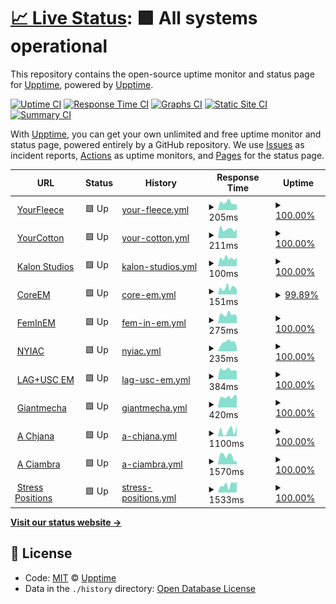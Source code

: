 # [📈 Live Status](https://status.mswd.io): <!--live status--> **🟩 All systems operational**

This repository contains the open-source uptime monitor and status page for [Upptime](https://upptime.js.org), powered by [Upptime](https://github.com/upptime/upptime).

[![Uptime CI](https://github.com/koj-co/upptime/workflows/Uptime%20CI/badge.svg)](https://github.com/koj-co/upptime/actions?query=workflow%3A%22Uptime+CI%22)
[![Response Time CI](https://github.com/koj-co/upptime/workflows/Response%20Time%20CI/badge.svg)](https://github.com/koj-co/upptime/actions?query=workflow%3A%22Response+Time+CI%22)
[![Graphs CI](https://github.com/koj-co/upptime/workflows/Graphs%20CI/badge.svg)](https://github.com/koj-co/upptime/actions?query=workflow%3A%22Graphs+CI%22)
[![Static Site CI](https://github.com/koj-co/upptime/workflows/Static%20Site%20CI/badge.svg)](https://github.com/koj-co/upptime/actions?query=workflow%3A%22Static+Site+CI%22)
[![Summary CI](https://github.com/koj-co/upptime/workflows/Summary%20CI/badge.svg)](https://github.com/koj-co/upptime/actions?query=workflow%3A%22Summary+CI%22)

With [Upptime](https://upptime.js.org), you can get your own unlimited and free uptime monitor and status page, powered entirely by a GitHub repository. We use [Issues](https://github.com/upptime/upptime/issues) as incident reports, [Actions](https://github.com/mswd-io/upptime/actions) as uptime monitors, and [Pages](https://upptime.github.io/upptime) for the status page.

<!--start: status pages-->
<!-- This summary is generated by Upptime (https://github.com/upptime/upptime) -->
<!-- Do not edit this manually, your changes will be overwritten -->
<!-- prettier-ignore -->
| URL | Status | History | Response Time | Uptime |
| --- | ------ | ------- | ------------- | ------ |
| <img alt="" src="https://icons.duckduckgo.com/ip3/yourfleece.com.ico" height="13"> [YourFleece](https://yourfleece.com) | 🟩 Up | [your-fleece.yml](https://github.com/mswd-io/upptime/commits/HEAD/history/your-fleece.yml) | <details><summary><img alt="Response time graph" src="./graphs/your-fleece/response-time-week.png" height="20"> 205ms</summary><br><a href="https://status.mswd.io/history/your-fleece"><img alt="Response time 176" src="https://img.shields.io/endpoint?url=https%3A%2F%2Fraw.githubusercontent.com%2Fmswd-io%2Fupptime%2FHEAD%2Fapi%2Fyour-fleece%2Fresponse-time.json"></a><br><a href="https://status.mswd.io/history/your-fleece"><img alt="24-hour response time 163" src="https://img.shields.io/endpoint?url=https%3A%2F%2Fraw.githubusercontent.com%2Fmswd-io%2Fupptime%2FHEAD%2Fapi%2Fyour-fleece%2Fresponse-time-day.json"></a><br><a href="https://status.mswd.io/history/your-fleece"><img alt="7-day response time 205" src="https://img.shields.io/endpoint?url=https%3A%2F%2Fraw.githubusercontent.com%2Fmswd-io%2Fupptime%2FHEAD%2Fapi%2Fyour-fleece%2Fresponse-time-week.json"></a><br><a href="https://status.mswd.io/history/your-fleece"><img alt="30-day response time 186" src="https://img.shields.io/endpoint?url=https%3A%2F%2Fraw.githubusercontent.com%2Fmswd-io%2Fupptime%2FHEAD%2Fapi%2Fyour-fleece%2Fresponse-time-month.json"></a><br><a href="https://status.mswd.io/history/your-fleece"><img alt="1-year response time 148" src="https://img.shields.io/endpoint?url=https%3A%2F%2Fraw.githubusercontent.com%2Fmswd-io%2Fupptime%2FHEAD%2Fapi%2Fyour-fleece%2Fresponse-time-year.json"></a></details> | <details><summary><a href="https://status.mswd.io/history/your-fleece">100.00%</a></summary><a href="https://status.mswd.io/history/your-fleece"><img alt="All-time uptime 99.82%" src="https://img.shields.io/endpoint?url=https%3A%2F%2Fraw.githubusercontent.com%2Fmswd-io%2Fupptime%2FHEAD%2Fapi%2Fyour-fleece%2Fuptime.json"></a><br><a href="https://status.mswd.io/history/your-fleece"><img alt="24-hour uptime 100.00%" src="https://img.shields.io/endpoint?url=https%3A%2F%2Fraw.githubusercontent.com%2Fmswd-io%2Fupptime%2FHEAD%2Fapi%2Fyour-fleece%2Fuptime-day.json"></a><br><a href="https://status.mswd.io/history/your-fleece"><img alt="7-day uptime 100.00%" src="https://img.shields.io/endpoint?url=https%3A%2F%2Fraw.githubusercontent.com%2Fmswd-io%2Fupptime%2FHEAD%2Fapi%2Fyour-fleece%2Fuptime-week.json"></a><br><a href="https://status.mswd.io/history/your-fleece"><img alt="30-day uptime 100.00%" src="https://img.shields.io/endpoint?url=https%3A%2F%2Fraw.githubusercontent.com%2Fmswd-io%2Fupptime%2FHEAD%2Fapi%2Fyour-fleece%2Fuptime-month.json"></a><br><a href="https://status.mswd.io/history/your-fleece"><img alt="1-year uptime 99.96%" src="https://img.shields.io/endpoint?url=https%3A%2F%2Fraw.githubusercontent.com%2Fmswd-io%2Fupptime%2FHEAD%2Fapi%2Fyour-fleece%2Fuptime-year.json"></a></details>
| <img alt="" src="https://icons.duckduckgo.com/ip3/cottonfabric.com.ico" height="13"> [YourCotton](https://cottonfabric.com) | 🟩 Up | [your-cotton.yml](https://github.com/mswd-io/upptime/commits/HEAD/history/your-cotton.yml) | <details><summary><img alt="Response time graph" src="./graphs/your-cotton/response-time-week.png" height="20"> 211ms</summary><br><a href="https://status.mswd.io/history/your-cotton"><img alt="Response time 180" src="https://img.shields.io/endpoint?url=https%3A%2F%2Fraw.githubusercontent.com%2Fmswd-io%2Fupptime%2FHEAD%2Fapi%2Fyour-cotton%2Fresponse-time.json"></a><br><a href="https://status.mswd.io/history/your-cotton"><img alt="24-hour response time 212" src="https://img.shields.io/endpoint?url=https%3A%2F%2Fraw.githubusercontent.com%2Fmswd-io%2Fupptime%2FHEAD%2Fapi%2Fyour-cotton%2Fresponse-time-day.json"></a><br><a href="https://status.mswd.io/history/your-cotton"><img alt="7-day response time 211" src="https://img.shields.io/endpoint?url=https%3A%2F%2Fraw.githubusercontent.com%2Fmswd-io%2Fupptime%2FHEAD%2Fapi%2Fyour-cotton%2Fresponse-time-week.json"></a><br><a href="https://status.mswd.io/history/your-cotton"><img alt="30-day response time 201" src="https://img.shields.io/endpoint?url=https%3A%2F%2Fraw.githubusercontent.com%2Fmswd-io%2Fupptime%2FHEAD%2Fapi%2Fyour-cotton%2Fresponse-time-month.json"></a><br><a href="https://status.mswd.io/history/your-cotton"><img alt="1-year response time 180" src="https://img.shields.io/endpoint?url=https%3A%2F%2Fraw.githubusercontent.com%2Fmswd-io%2Fupptime%2FHEAD%2Fapi%2Fyour-cotton%2Fresponse-time-year.json"></a></details> | <details><summary><a href="https://status.mswd.io/history/your-cotton">100.00%</a></summary><a href="https://status.mswd.io/history/your-cotton"><img alt="All-time uptime 99.96%" src="https://img.shields.io/endpoint?url=https%3A%2F%2Fraw.githubusercontent.com%2Fmswd-io%2Fupptime%2FHEAD%2Fapi%2Fyour-cotton%2Fuptime.json"></a><br><a href="https://status.mswd.io/history/your-cotton"><img alt="24-hour uptime 100.00%" src="https://img.shields.io/endpoint?url=https%3A%2F%2Fraw.githubusercontent.com%2Fmswd-io%2Fupptime%2FHEAD%2Fapi%2Fyour-cotton%2Fuptime-day.json"></a><br><a href="https://status.mswd.io/history/your-cotton"><img alt="7-day uptime 100.00%" src="https://img.shields.io/endpoint?url=https%3A%2F%2Fraw.githubusercontent.com%2Fmswd-io%2Fupptime%2FHEAD%2Fapi%2Fyour-cotton%2Fuptime-week.json"></a><br><a href="https://status.mswd.io/history/your-cotton"><img alt="30-day uptime 100.00%" src="https://img.shields.io/endpoint?url=https%3A%2F%2Fraw.githubusercontent.com%2Fmswd-io%2Fupptime%2FHEAD%2Fapi%2Fyour-cotton%2Fuptime-month.json"></a><br><a href="https://status.mswd.io/history/your-cotton"><img alt="1-year uptime 99.96%" src="https://img.shields.io/endpoint?url=https%3A%2F%2Fraw.githubusercontent.com%2Fmswd-io%2Fupptime%2FHEAD%2Fapi%2Fyour-cotton%2Fuptime-year.json"></a></details>
| <img alt="" src="https://icons.duckduckgo.com/ip3/kalonstudios.com.ico" height="13"> [Kalon Studios](https://kalonstudios.com) | 🟩 Up | [kalon-studios.yml](https://github.com/mswd-io/upptime/commits/HEAD/history/kalon-studios.yml) | <details><summary><img alt="Response time graph" src="./graphs/kalon-studios/response-time-week.png" height="20"> 100ms</summary><br><a href="https://status.mswd.io/history/kalon-studios"><img alt="Response time 269" src="https://img.shields.io/endpoint?url=https%3A%2F%2Fraw.githubusercontent.com%2Fmswd-io%2Fupptime%2FHEAD%2Fapi%2Fkalon-studios%2Fresponse-time.json"></a><br><a href="https://status.mswd.io/history/kalon-studios"><img alt="24-hour response time 107" src="https://img.shields.io/endpoint?url=https%3A%2F%2Fraw.githubusercontent.com%2Fmswd-io%2Fupptime%2FHEAD%2Fapi%2Fkalon-studios%2Fresponse-time-day.json"></a><br><a href="https://status.mswd.io/history/kalon-studios"><img alt="7-day response time 100" src="https://img.shields.io/endpoint?url=https%3A%2F%2Fraw.githubusercontent.com%2Fmswd-io%2Fupptime%2FHEAD%2Fapi%2Fkalon-studios%2Fresponse-time-week.json"></a><br><a href="https://status.mswd.io/history/kalon-studios"><img alt="30-day response time 228" src="https://img.shields.io/endpoint?url=https%3A%2F%2Fraw.githubusercontent.com%2Fmswd-io%2Fupptime%2FHEAD%2Fapi%2Fkalon-studios%2Fresponse-time-month.json"></a><br><a href="https://status.mswd.io/history/kalon-studios"><img alt="1-year response time 245" src="https://img.shields.io/endpoint?url=https%3A%2F%2Fraw.githubusercontent.com%2Fmswd-io%2Fupptime%2FHEAD%2Fapi%2Fkalon-studios%2Fresponse-time-year.json"></a></details> | <details><summary><a href="https://status.mswd.io/history/kalon-studios">100.00%</a></summary><a href="https://status.mswd.io/history/kalon-studios"><img alt="All-time uptime 99.93%" src="https://img.shields.io/endpoint?url=https%3A%2F%2Fraw.githubusercontent.com%2Fmswd-io%2Fupptime%2FHEAD%2Fapi%2Fkalon-studios%2Fuptime.json"></a><br><a href="https://status.mswd.io/history/kalon-studios"><img alt="24-hour uptime 100.00%" src="https://img.shields.io/endpoint?url=https%3A%2F%2Fraw.githubusercontent.com%2Fmswd-io%2Fupptime%2FHEAD%2Fapi%2Fkalon-studios%2Fuptime-day.json"></a><br><a href="https://status.mswd.io/history/kalon-studios"><img alt="7-day uptime 100.00%" src="https://img.shields.io/endpoint?url=https%3A%2F%2Fraw.githubusercontent.com%2Fmswd-io%2Fupptime%2FHEAD%2Fapi%2Fkalon-studios%2Fuptime-week.json"></a><br><a href="https://status.mswd.io/history/kalon-studios"><img alt="30-day uptime 100.00%" src="https://img.shields.io/endpoint?url=https%3A%2F%2Fraw.githubusercontent.com%2Fmswd-io%2Fupptime%2FHEAD%2Fapi%2Fkalon-studios%2Fuptime-month.json"></a><br><a href="https://status.mswd.io/history/kalon-studios"><img alt="1-year uptime 99.88%" src="https://img.shields.io/endpoint?url=https%3A%2F%2Fraw.githubusercontent.com%2Fmswd-io%2Fupptime%2FHEAD%2Fapi%2Fkalon-studios%2Fuptime-year.json"></a></details>
| <img alt="" src="https://icons.duckduckgo.com/ip3/coreem.net.ico" height="13"> [CoreEM](https://coreem.net) | 🟩 Up | [core-em.yml](https://github.com/mswd-io/upptime/commits/HEAD/history/core-em.yml) | <details><summary><img alt="Response time graph" src="./graphs/core-em/response-time-week.png" height="20"> 151ms</summary><br><a href="https://status.mswd.io/history/core-em"><img alt="Response time 169" src="https://img.shields.io/endpoint?url=https%3A%2F%2Fraw.githubusercontent.com%2Fmswd-io%2Fupptime%2FHEAD%2Fapi%2Fcore-em%2Fresponse-time.json"></a><br><a href="https://status.mswd.io/history/core-em"><img alt="24-hour response time 148" src="https://img.shields.io/endpoint?url=https%3A%2F%2Fraw.githubusercontent.com%2Fmswd-io%2Fupptime%2FHEAD%2Fapi%2Fcore-em%2Fresponse-time-day.json"></a><br><a href="https://status.mswd.io/history/core-em"><img alt="7-day response time 151" src="https://img.shields.io/endpoint?url=https%3A%2F%2Fraw.githubusercontent.com%2Fmswd-io%2Fupptime%2FHEAD%2Fapi%2Fcore-em%2Fresponse-time-week.json"></a><br><a href="https://status.mswd.io/history/core-em"><img alt="30-day response time 184" src="https://img.shields.io/endpoint?url=https%3A%2F%2Fraw.githubusercontent.com%2Fmswd-io%2Fupptime%2FHEAD%2Fapi%2Fcore-em%2Fresponse-time-month.json"></a><br><a href="https://status.mswd.io/history/core-em"><img alt="1-year response time 179" src="https://img.shields.io/endpoint?url=https%3A%2F%2Fraw.githubusercontent.com%2Fmswd-io%2Fupptime%2FHEAD%2Fapi%2Fcore-em%2Fresponse-time-year.json"></a></details> | <details><summary><a href="https://status.mswd.io/history/core-em">99.89%</a></summary><a href="https://status.mswd.io/history/core-em"><img alt="All-time uptime 99.82%" src="https://img.shields.io/endpoint?url=https%3A%2F%2Fraw.githubusercontent.com%2Fmswd-io%2Fupptime%2FHEAD%2Fapi%2Fcore-em%2Fuptime.json"></a><br><a href="https://status.mswd.io/history/core-em"><img alt="24-hour uptime 99.21%" src="https://img.shields.io/endpoint?url=https%3A%2F%2Fraw.githubusercontent.com%2Fmswd-io%2Fupptime%2FHEAD%2Fapi%2Fcore-em%2Fuptime-day.json"></a><br><a href="https://status.mswd.io/history/core-em"><img alt="7-day uptime 99.89%" src="https://img.shields.io/endpoint?url=https%3A%2F%2Fraw.githubusercontent.com%2Fmswd-io%2Fupptime%2FHEAD%2Fapi%2Fcore-em%2Fuptime-week.json"></a><br><a href="https://status.mswd.io/history/core-em"><img alt="30-day uptime 99.77%" src="https://img.shields.io/endpoint?url=https%3A%2F%2Fraw.githubusercontent.com%2Fmswd-io%2Fupptime%2FHEAD%2Fapi%2Fcore-em%2Fuptime-month.json"></a><br><a href="https://status.mswd.io/history/core-em"><img alt="1-year uptime 99.50%" src="https://img.shields.io/endpoint?url=https%3A%2F%2Fraw.githubusercontent.com%2Fmswd-io%2Fupptime%2FHEAD%2Fapi%2Fcore-em%2Fuptime-year.json"></a></details>
| <img alt="" src="https://icons.duckduckgo.com/ip3/feminem.org.ico" height="13"> [FemInEM](https://feminem.org) | 🟩 Up | [fem-in-em.yml](https://github.com/mswd-io/upptime/commits/HEAD/history/fem-in-em.yml) | <details><summary><img alt="Response time graph" src="./graphs/fem-in-em/response-time-week.png" height="20"> 275ms</summary><br><a href="https://status.mswd.io/history/fem-in-em"><img alt="Response time 499" src="https://img.shields.io/endpoint?url=https%3A%2F%2Fraw.githubusercontent.com%2Fmswd-io%2Fupptime%2FHEAD%2Fapi%2Ffem-in-em%2Fresponse-time.json"></a><br><a href="https://status.mswd.io/history/fem-in-em"><img alt="24-hour response time 231" src="https://img.shields.io/endpoint?url=https%3A%2F%2Fraw.githubusercontent.com%2Fmswd-io%2Fupptime%2FHEAD%2Fapi%2Ffem-in-em%2Fresponse-time-day.json"></a><br><a href="https://status.mswd.io/history/fem-in-em"><img alt="7-day response time 275" src="https://img.shields.io/endpoint?url=https%3A%2F%2Fraw.githubusercontent.com%2Fmswd-io%2Fupptime%2FHEAD%2Fapi%2Ffem-in-em%2Fresponse-time-week.json"></a><br><a href="https://status.mswd.io/history/fem-in-em"><img alt="30-day response time 267" src="https://img.shields.io/endpoint?url=https%3A%2F%2Fraw.githubusercontent.com%2Fmswd-io%2Fupptime%2FHEAD%2Fapi%2Ffem-in-em%2Fresponse-time-month.json"></a><br><a href="https://status.mswd.io/history/fem-in-em"><img alt="1-year response time 369" src="https://img.shields.io/endpoint?url=https%3A%2F%2Fraw.githubusercontent.com%2Fmswd-io%2Fupptime%2FHEAD%2Fapi%2Ffem-in-em%2Fresponse-time-year.json"></a></details> | <details><summary><a href="https://status.mswd.io/history/fem-in-em">100.00%</a></summary><a href="https://status.mswd.io/history/fem-in-em"><img alt="All-time uptime 99.89%" src="https://img.shields.io/endpoint?url=https%3A%2F%2Fraw.githubusercontent.com%2Fmswd-io%2Fupptime%2FHEAD%2Fapi%2Ffem-in-em%2Fuptime.json"></a><br><a href="https://status.mswd.io/history/fem-in-em"><img alt="24-hour uptime 100.00%" src="https://img.shields.io/endpoint?url=https%3A%2F%2Fraw.githubusercontent.com%2Fmswd-io%2Fupptime%2FHEAD%2Fapi%2Ffem-in-em%2Fuptime-day.json"></a><br><a href="https://status.mswd.io/history/fem-in-em"><img alt="7-day uptime 100.00%" src="https://img.shields.io/endpoint?url=https%3A%2F%2Fraw.githubusercontent.com%2Fmswd-io%2Fupptime%2FHEAD%2Fapi%2Ffem-in-em%2Fuptime-week.json"></a><br><a href="https://status.mswd.io/history/fem-in-em"><img alt="30-day uptime 100.00%" src="https://img.shields.io/endpoint?url=https%3A%2F%2Fraw.githubusercontent.com%2Fmswd-io%2Fupptime%2FHEAD%2Fapi%2Ffem-in-em%2Fuptime-month.json"></a><br><a href="https://status.mswd.io/history/fem-in-em"><img alt="1-year uptime 99.98%" src="https://img.shields.io/endpoint?url=https%3A%2F%2Fraw.githubusercontent.com%2Fmswd-io%2Fupptime%2FHEAD%2Fapi%2Ffem-in-em%2Fuptime-year.json"></a></details>
| <img alt="" src="https://icons.duckduckgo.com/ip3/nyiac.org.ico" height="13"> [NYIAC](https://nyiac.org) | 🟩 Up | [nyiac.yml](https://github.com/mswd-io/upptime/commits/HEAD/history/nyiac.yml) | <details><summary><img alt="Response time graph" src="./graphs/nyiac/response-time-week.png" height="20"> 235ms</summary><br><a href="https://status.mswd.io/history/nyiac"><img alt="Response time 315" src="https://img.shields.io/endpoint?url=https%3A%2F%2Fraw.githubusercontent.com%2Fmswd-io%2Fupptime%2FHEAD%2Fapi%2Fnyiac%2Fresponse-time.json"></a><br><a href="https://status.mswd.io/history/nyiac"><img alt="24-hour response time 115" src="https://img.shields.io/endpoint?url=https%3A%2F%2Fraw.githubusercontent.com%2Fmswd-io%2Fupptime%2FHEAD%2Fapi%2Fnyiac%2Fresponse-time-day.json"></a><br><a href="https://status.mswd.io/history/nyiac"><img alt="7-day response time 235" src="https://img.shields.io/endpoint?url=https%3A%2F%2Fraw.githubusercontent.com%2Fmswd-io%2Fupptime%2FHEAD%2Fapi%2Fnyiac%2Fresponse-time-week.json"></a><br><a href="https://status.mswd.io/history/nyiac"><img alt="30-day response time 264" src="https://img.shields.io/endpoint?url=https%3A%2F%2Fraw.githubusercontent.com%2Fmswd-io%2Fupptime%2FHEAD%2Fapi%2Fnyiac%2Fresponse-time-month.json"></a><br><a href="https://status.mswd.io/history/nyiac"><img alt="1-year response time 346" src="https://img.shields.io/endpoint?url=https%3A%2F%2Fraw.githubusercontent.com%2Fmswd-io%2Fupptime%2FHEAD%2Fapi%2Fnyiac%2Fresponse-time-year.json"></a></details> | <details><summary><a href="https://status.mswd.io/history/nyiac">100.00%</a></summary><a href="https://status.mswd.io/history/nyiac"><img alt="All-time uptime 99.89%" src="https://img.shields.io/endpoint?url=https%3A%2F%2Fraw.githubusercontent.com%2Fmswd-io%2Fupptime%2FHEAD%2Fapi%2Fnyiac%2Fuptime.json"></a><br><a href="https://status.mswd.io/history/nyiac"><img alt="24-hour uptime 100.00%" src="https://img.shields.io/endpoint?url=https%3A%2F%2Fraw.githubusercontent.com%2Fmswd-io%2Fupptime%2FHEAD%2Fapi%2Fnyiac%2Fuptime-day.json"></a><br><a href="https://status.mswd.io/history/nyiac"><img alt="7-day uptime 100.00%" src="https://img.shields.io/endpoint?url=https%3A%2F%2Fraw.githubusercontent.com%2Fmswd-io%2Fupptime%2FHEAD%2Fapi%2Fnyiac%2Fuptime-week.json"></a><br><a href="https://status.mswd.io/history/nyiac"><img alt="30-day uptime 100.00%" src="https://img.shields.io/endpoint?url=https%3A%2F%2Fraw.githubusercontent.com%2Fmswd-io%2Fupptime%2FHEAD%2Fapi%2Fnyiac%2Fuptime-month.json"></a><br><a href="https://status.mswd.io/history/nyiac"><img alt="1-year uptime 99.73%" src="https://img.shields.io/endpoint?url=https%3A%2F%2Fraw.githubusercontent.com%2Fmswd-io%2Fupptime%2FHEAD%2Fapi%2Fnyiac%2Fuptime-year.json"></a></details>
| <img alt="" src="https://icons.duckduckgo.com/ip3/laguscem.com.ico" height="13"> [LAG+USC EM](https://laguscem.com) | 🟩 Up | [lag-usc-em.yml](https://github.com/mswd-io/upptime/commits/HEAD/history/lag-usc-em.yml) | <details><summary><img alt="Response time graph" src="./graphs/lag-usc-em/response-time-week.png" height="20"> 384ms</summary><br><a href="https://status.mswd.io/history/lag-usc-em"><img alt="Response time 291" src="https://img.shields.io/endpoint?url=https%3A%2F%2Fraw.githubusercontent.com%2Fmswd-io%2Fupptime%2FHEAD%2Fapi%2Flag-usc-em%2Fresponse-time.json"></a><br><a href="https://status.mswd.io/history/lag-usc-em"><img alt="24-hour response time 334" src="https://img.shields.io/endpoint?url=https%3A%2F%2Fraw.githubusercontent.com%2Fmswd-io%2Fupptime%2FHEAD%2Fapi%2Flag-usc-em%2Fresponse-time-day.json"></a><br><a href="https://status.mswd.io/history/lag-usc-em"><img alt="7-day response time 384" src="https://img.shields.io/endpoint?url=https%3A%2F%2Fraw.githubusercontent.com%2Fmswd-io%2Fupptime%2FHEAD%2Fapi%2Flag-usc-em%2Fresponse-time-week.json"></a><br><a href="https://status.mswd.io/history/lag-usc-em"><img alt="30-day response time 305" src="https://img.shields.io/endpoint?url=https%3A%2F%2Fraw.githubusercontent.com%2Fmswd-io%2Fupptime%2FHEAD%2Fapi%2Flag-usc-em%2Fresponse-time-month.json"></a><br><a href="https://status.mswd.io/history/lag-usc-em"><img alt="1-year response time 291" src="https://img.shields.io/endpoint?url=https%3A%2F%2Fraw.githubusercontent.com%2Fmswd-io%2Fupptime%2FHEAD%2Fapi%2Flag-usc-em%2Fresponse-time-year.json"></a></details> | <details><summary><a href="https://status.mswd.io/history/lag-usc-em">100.00%</a></summary><a href="https://status.mswd.io/history/lag-usc-em"><img alt="All-time uptime 99.98%" src="https://img.shields.io/endpoint?url=https%3A%2F%2Fraw.githubusercontent.com%2Fmswd-io%2Fupptime%2FHEAD%2Fapi%2Flag-usc-em%2Fuptime.json"></a><br><a href="https://status.mswd.io/history/lag-usc-em"><img alt="24-hour uptime 100.00%" src="https://img.shields.io/endpoint?url=https%3A%2F%2Fraw.githubusercontent.com%2Fmswd-io%2Fupptime%2FHEAD%2Fapi%2Flag-usc-em%2Fuptime-day.json"></a><br><a href="https://status.mswd.io/history/lag-usc-em"><img alt="7-day uptime 100.00%" src="https://img.shields.io/endpoint?url=https%3A%2F%2Fraw.githubusercontent.com%2Fmswd-io%2Fupptime%2FHEAD%2Fapi%2Flag-usc-em%2Fuptime-week.json"></a><br><a href="https://status.mswd.io/history/lag-usc-em"><img alt="30-day uptime 100.00%" src="https://img.shields.io/endpoint?url=https%3A%2F%2Fraw.githubusercontent.com%2Fmswd-io%2Fupptime%2FHEAD%2Fapi%2Flag-usc-em%2Fuptime-month.json"></a><br><a href="https://status.mswd.io/history/lag-usc-em"><img alt="1-year uptime 99.98%" src="https://img.shields.io/endpoint?url=https%3A%2F%2Fraw.githubusercontent.com%2Fmswd-io%2Fupptime%2FHEAD%2Fapi%2Flag-usc-em%2Fuptime-year.json"></a></details>
| <img alt="" src="https://icons.duckduckgo.com/ip3/giantmecha.com.ico" height="13"> [Giantmecha](https://giantmecha.com) | 🟩 Up | [giantmecha.yml](https://github.com/mswd-io/upptime/commits/HEAD/history/giantmecha.yml) | <details><summary><img alt="Response time graph" src="./graphs/giantmecha/response-time-week.png" height="20"> 420ms</summary><br><a href="https://status.mswd.io/history/giantmecha"><img alt="Response time 878" src="https://img.shields.io/endpoint?url=https%3A%2F%2Fraw.githubusercontent.com%2Fmswd-io%2Fupptime%2FHEAD%2Fapi%2Fgiantmecha%2Fresponse-time.json"></a><br><a href="https://status.mswd.io/history/giantmecha"><img alt="24-hour response time 496" src="https://img.shields.io/endpoint?url=https%3A%2F%2Fraw.githubusercontent.com%2Fmswd-io%2Fupptime%2FHEAD%2Fapi%2Fgiantmecha%2Fresponse-time-day.json"></a><br><a href="https://status.mswd.io/history/giantmecha"><img alt="7-day response time 420" src="https://img.shields.io/endpoint?url=https%3A%2F%2Fraw.githubusercontent.com%2Fmswd-io%2Fupptime%2FHEAD%2Fapi%2Fgiantmecha%2Fresponse-time-week.json"></a><br><a href="https://status.mswd.io/history/giantmecha"><img alt="30-day response time 608" src="https://img.shields.io/endpoint?url=https%3A%2F%2Fraw.githubusercontent.com%2Fmswd-io%2Fupptime%2FHEAD%2Fapi%2Fgiantmecha%2Fresponse-time-month.json"></a><br><a href="https://status.mswd.io/history/giantmecha"><img alt="1-year response time 873" src="https://img.shields.io/endpoint?url=https%3A%2F%2Fraw.githubusercontent.com%2Fmswd-io%2Fupptime%2FHEAD%2Fapi%2Fgiantmecha%2Fresponse-time-year.json"></a></details> | <details><summary><a href="https://status.mswd.io/history/giantmecha">100.00%</a></summary><a href="https://status.mswd.io/history/giantmecha"><img alt="All-time uptime 99.89%" src="https://img.shields.io/endpoint?url=https%3A%2F%2Fraw.githubusercontent.com%2Fmswd-io%2Fupptime%2FHEAD%2Fapi%2Fgiantmecha%2Fuptime.json"></a><br><a href="https://status.mswd.io/history/giantmecha"><img alt="24-hour uptime 100.00%" src="https://img.shields.io/endpoint?url=https%3A%2F%2Fraw.githubusercontent.com%2Fmswd-io%2Fupptime%2FHEAD%2Fapi%2Fgiantmecha%2Fuptime-day.json"></a><br><a href="https://status.mswd.io/history/giantmecha"><img alt="7-day uptime 100.00%" src="https://img.shields.io/endpoint?url=https%3A%2F%2Fraw.githubusercontent.com%2Fmswd-io%2Fupptime%2FHEAD%2Fapi%2Fgiantmecha%2Fuptime-week.json"></a><br><a href="https://status.mswd.io/history/giantmecha"><img alt="30-day uptime 99.95%" src="https://img.shields.io/endpoint?url=https%3A%2F%2Fraw.githubusercontent.com%2Fmswd-io%2Fupptime%2FHEAD%2Fapi%2Fgiantmecha%2Fuptime-month.json"></a><br><a href="https://status.mswd.io/history/giantmecha"><img alt="1-year uptime 99.87%" src="https://img.shields.io/endpoint?url=https%3A%2F%2Fraw.githubusercontent.com%2Fmswd-io%2Fupptime%2FHEAD%2Fapi%2Fgiantmecha%2Fuptime-year.json"></a></details>
| <img alt="" src="https://icons.duckduckgo.com/ip3/achjana.com.ico" height="13"> [A Chjana](https://achjana.com) | 🟩 Up | [a-chjana.yml](https://github.com/mswd-io/upptime/commits/HEAD/history/a-chjana.yml) | <details><summary><img alt="Response time graph" src="./graphs/a-chjana/response-time-week.png" height="20"> 1100ms</summary><br><a href="https://status.mswd.io/history/a-chjana"><img alt="Response time 1468" src="https://img.shields.io/endpoint?url=https%3A%2F%2Fraw.githubusercontent.com%2Fmswd-io%2Fupptime%2FHEAD%2Fapi%2Fa-chjana%2Fresponse-time.json"></a><br><a href="https://status.mswd.io/history/a-chjana"><img alt="24-hour response time 2053" src="https://img.shields.io/endpoint?url=https%3A%2F%2Fraw.githubusercontent.com%2Fmswd-io%2Fupptime%2FHEAD%2Fapi%2Fa-chjana%2Fresponse-time-day.json"></a><br><a href="https://status.mswd.io/history/a-chjana"><img alt="7-day response time 1100" src="https://img.shields.io/endpoint?url=https%3A%2F%2Fraw.githubusercontent.com%2Fmswd-io%2Fupptime%2FHEAD%2Fapi%2Fa-chjana%2Fresponse-time-week.json"></a><br><a href="https://status.mswd.io/history/a-chjana"><img alt="30-day response time 1767" src="https://img.shields.io/endpoint?url=https%3A%2F%2Fraw.githubusercontent.com%2Fmswd-io%2Fupptime%2FHEAD%2Fapi%2Fa-chjana%2Fresponse-time-month.json"></a><br><a href="https://status.mswd.io/history/a-chjana"><img alt="1-year response time 1428" src="https://img.shields.io/endpoint?url=https%3A%2F%2Fraw.githubusercontent.com%2Fmswd-io%2Fupptime%2FHEAD%2Fapi%2Fa-chjana%2Fresponse-time-year.json"></a></details> | <details><summary><a href="https://status.mswd.io/history/a-chjana">100.00%</a></summary><a href="https://status.mswd.io/history/a-chjana"><img alt="All-time uptime 99.38%" src="https://img.shields.io/endpoint?url=https%3A%2F%2Fraw.githubusercontent.com%2Fmswd-io%2Fupptime%2FHEAD%2Fapi%2Fa-chjana%2Fuptime.json"></a><br><a href="https://status.mswd.io/history/a-chjana"><img alt="24-hour uptime 100.00%" src="https://img.shields.io/endpoint?url=https%3A%2F%2Fraw.githubusercontent.com%2Fmswd-io%2Fupptime%2FHEAD%2Fapi%2Fa-chjana%2Fuptime-day.json"></a><br><a href="https://status.mswd.io/history/a-chjana"><img alt="7-day uptime 100.00%" src="https://img.shields.io/endpoint?url=https%3A%2F%2Fraw.githubusercontent.com%2Fmswd-io%2Fupptime%2FHEAD%2Fapi%2Fa-chjana%2Fuptime-week.json"></a><br><a href="https://status.mswd.io/history/a-chjana"><img alt="30-day uptime 99.95%" src="https://img.shields.io/endpoint?url=https%3A%2F%2Fraw.githubusercontent.com%2Fmswd-io%2Fupptime%2FHEAD%2Fapi%2Fa-chjana%2Fuptime-month.json"></a><br><a href="https://status.mswd.io/history/a-chjana"><img alt="1-year uptime 99.86%" src="https://img.shields.io/endpoint?url=https%3A%2F%2Fraw.githubusercontent.com%2Fmswd-io%2Fupptime%2FHEAD%2Fapi%2Fa-chjana%2Fuptime-year.json"></a></details>
| <img alt="" src="https://icons.duckduckgo.com/ip3/aciambra.com.ico" height="13"> [A Ciambra](https://aciambra.com) | 🟩 Up | [a-ciambra.yml](https://github.com/mswd-io/upptime/commits/HEAD/history/a-ciambra.yml) | <details><summary><img alt="Response time graph" src="./graphs/a-ciambra/response-time-week.png" height="20"> 1570ms</summary><br><a href="https://status.mswd.io/history/a-ciambra"><img alt="Response time 2104" src="https://img.shields.io/endpoint?url=https%3A%2F%2Fraw.githubusercontent.com%2Fmswd-io%2Fupptime%2FHEAD%2Fapi%2Fa-ciambra%2Fresponse-time.json"></a><br><a href="https://status.mswd.io/history/a-ciambra"><img alt="24-hour response time 679" src="https://img.shields.io/endpoint?url=https%3A%2F%2Fraw.githubusercontent.com%2Fmswd-io%2Fupptime%2FHEAD%2Fapi%2Fa-ciambra%2Fresponse-time-day.json"></a><br><a href="https://status.mswd.io/history/a-ciambra"><img alt="7-day response time 1570" src="https://img.shields.io/endpoint?url=https%3A%2F%2Fraw.githubusercontent.com%2Fmswd-io%2Fupptime%2FHEAD%2Fapi%2Fa-ciambra%2Fresponse-time-week.json"></a><br><a href="https://status.mswd.io/history/a-ciambra"><img alt="30-day response time 1852" src="https://img.shields.io/endpoint?url=https%3A%2F%2Fraw.githubusercontent.com%2Fmswd-io%2Fupptime%2FHEAD%2Fapi%2Fa-ciambra%2Fresponse-time-month.json"></a><br><a href="https://status.mswd.io/history/a-ciambra"><img alt="1-year response time 2094" src="https://img.shields.io/endpoint?url=https%3A%2F%2Fraw.githubusercontent.com%2Fmswd-io%2Fupptime%2FHEAD%2Fapi%2Fa-ciambra%2Fresponse-time-year.json"></a></details> | <details><summary><a href="https://status.mswd.io/history/a-ciambra">100.00%</a></summary><a href="https://status.mswd.io/history/a-ciambra"><img alt="All-time uptime 99.86%" src="https://img.shields.io/endpoint?url=https%3A%2F%2Fraw.githubusercontent.com%2Fmswd-io%2Fupptime%2FHEAD%2Fapi%2Fa-ciambra%2Fuptime.json"></a><br><a href="https://status.mswd.io/history/a-ciambra"><img alt="24-hour uptime 100.00%" src="https://img.shields.io/endpoint?url=https%3A%2F%2Fraw.githubusercontent.com%2Fmswd-io%2Fupptime%2FHEAD%2Fapi%2Fa-ciambra%2Fuptime-day.json"></a><br><a href="https://status.mswd.io/history/a-ciambra"><img alt="7-day uptime 100.00%" src="https://img.shields.io/endpoint?url=https%3A%2F%2Fraw.githubusercontent.com%2Fmswd-io%2Fupptime%2FHEAD%2Fapi%2Fa-ciambra%2Fuptime-week.json"></a><br><a href="https://status.mswd.io/history/a-ciambra"><img alt="30-day uptime 99.95%" src="https://img.shields.io/endpoint?url=https%3A%2F%2Fraw.githubusercontent.com%2Fmswd-io%2Fupptime%2FHEAD%2Fapi%2Fa-ciambra%2Fuptime-month.json"></a><br><a href="https://status.mswd.io/history/a-ciambra"><img alt="1-year uptime 99.87%" src="https://img.shields.io/endpoint?url=https%3A%2F%2Fraw.githubusercontent.com%2Fmswd-io%2Fupptime%2FHEAD%2Fapi%2Fa-ciambra%2Fuptime-year.json"></a></details>
| <img alt="" src="https://icons.duckduckgo.com/ip3/stresspositions.com.ico" height="13"> [Stress Positions](https://stresspositions.com) | 🟩 Up | [stress-positions.yml](https://github.com/mswd-io/upptime/commits/HEAD/history/stress-positions.yml) | <details><summary><img alt="Response time graph" src="./graphs/stress-positions/response-time-week.png" height="20"> 1533ms</summary><br><a href="https://status.mswd.io/history/stress-positions"><img alt="Response time 1804" src="https://img.shields.io/endpoint?url=https%3A%2F%2Fraw.githubusercontent.com%2Fmswd-io%2Fupptime%2FHEAD%2Fapi%2Fstress-positions%2Fresponse-time.json"></a><br><a href="https://status.mswd.io/history/stress-positions"><img alt="24-hour response time 2063" src="https://img.shields.io/endpoint?url=https%3A%2F%2Fraw.githubusercontent.com%2Fmswd-io%2Fupptime%2FHEAD%2Fapi%2Fstress-positions%2Fresponse-time-day.json"></a><br><a href="https://status.mswd.io/history/stress-positions"><img alt="7-day response time 1533" src="https://img.shields.io/endpoint?url=https%3A%2F%2Fraw.githubusercontent.com%2Fmswd-io%2Fupptime%2FHEAD%2Fapi%2Fstress-positions%2Fresponse-time-week.json"></a><br><a href="https://status.mswd.io/history/stress-positions"><img alt="30-day response time 1680" src="https://img.shields.io/endpoint?url=https%3A%2F%2Fraw.githubusercontent.com%2Fmswd-io%2Fupptime%2FHEAD%2Fapi%2Fstress-positions%2Fresponse-time-month.json"></a><br><a href="https://status.mswd.io/history/stress-positions"><img alt="1-year response time 1805" src="https://img.shields.io/endpoint?url=https%3A%2F%2Fraw.githubusercontent.com%2Fmswd-io%2Fupptime%2FHEAD%2Fapi%2Fstress-positions%2Fresponse-time-year.json"></a></details> | <details><summary><a href="https://status.mswd.io/history/stress-positions">100.00%</a></summary><a href="https://status.mswd.io/history/stress-positions"><img alt="All-time uptime 99.86%" src="https://img.shields.io/endpoint?url=https%3A%2F%2Fraw.githubusercontent.com%2Fmswd-io%2Fupptime%2FHEAD%2Fapi%2Fstress-positions%2Fuptime.json"></a><br><a href="https://status.mswd.io/history/stress-positions"><img alt="24-hour uptime 100.00%" src="https://img.shields.io/endpoint?url=https%3A%2F%2Fraw.githubusercontent.com%2Fmswd-io%2Fupptime%2FHEAD%2Fapi%2Fstress-positions%2Fuptime-day.json"></a><br><a href="https://status.mswd.io/history/stress-positions"><img alt="7-day uptime 100.00%" src="https://img.shields.io/endpoint?url=https%3A%2F%2Fraw.githubusercontent.com%2Fmswd-io%2Fupptime%2FHEAD%2Fapi%2Fstress-positions%2Fuptime-week.json"></a><br><a href="https://status.mswd.io/history/stress-positions"><img alt="30-day uptime 99.97%" src="https://img.shields.io/endpoint?url=https%3A%2F%2Fraw.githubusercontent.com%2Fmswd-io%2Fupptime%2FHEAD%2Fapi%2Fstress-positions%2Fuptime-month.json"></a><br><a href="https://status.mswd.io/history/stress-positions"><img alt="1-year uptime 99.89%" src="https://img.shields.io/endpoint?url=https%3A%2F%2Fraw.githubusercontent.com%2Fmswd-io%2Fupptime%2FHEAD%2Fapi%2Fstress-positions%2Fuptime-year.json"></a></details>

<!--end: status pages-->

[**Visit our status website →**](https://status.mswd.io)

## 📄 License

- Code: [MIT](./LICENSE) © [Upptime](https://upptime.js.org)
- Data in the `./history` directory: [Open Database License](https://opendatacommons.org/licenses/odbl/1-0/)
